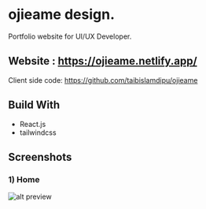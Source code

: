 # ojieame design.

Portfolio website for UI/UX Developer.

## Website : https://ojieame.netlify.app/

Client side code: https://github.com/taibislamdipu/ojieame

## Build With

- React.js
- tailwindcss

## Screenshots

### 1) Home

![alt preview](https://i.ibb.co/QfpJfTj/home.png)
